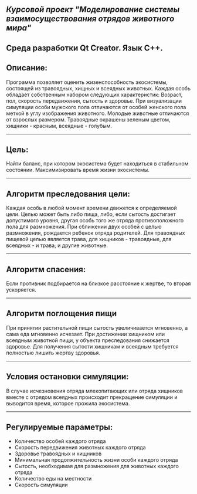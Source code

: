 
***Курсовой проект "Моделирование системы взаимосуществования отрядов животного мира"***
---
Среда разработки Qt Creator. Язык С++.
---
Описание:
---
Программа позволяет оценить жизенспособность экосистемы, состоящей из травоядных, хищных и всеядных животных. Каждая особь обладает собственным набором следующих характеристик: Возраст, пол, скорость передвижения, сытость и здоровье. При визуализации симуляции особи  мужского пола отличаются от особей женского пола меткой в углу изображения животного. Молодые животные отличаются от взрослых размером. Травоядные окрашены зеленым цветом, хищники - красным, всеядные - голубым.

---
Цель:
---
Найти баланс, при котором экосистема будет находиться в стабильном состоянии. Максимизировать время жизни экосистемы.

---
Алгоритм преследования цели:
---
Каждая особь в любой момент времени движется к определяемой цели. Целью может быть либо пища, либо, если сытость достигает допустимого уровня, другая особь того же отряда противоположного пола для размножения. При сближении двух особей с целью размножения, рождается ребенок отряда родителей. Для травоядных пищевой целью является трава, для хищников - травоядные, для всеядных - и трава, и другие животные.

---
Алгоритм спасения:
---
Если противник подбирается на близкое расстояние к жертве, то вторая ускоряется.

---
Алгоритм поглощения пищи
---
При принятии растительной пищи сытость увеличивается мгновенно, а сама еда мгновенно исчезает. При достижении хищником или всеядным животной пищи, у объекта преследования снижается здоровье. Для получения сытости хищникам и всеядным требуется полностью лишить жертву здоровья.

---
Условия остановки симуляции:
---
В случае исчезновения отряда млекопитающих или отряда хищников вместе с отрядом всеядных происходит прекращение симуляции и выводится время, которое прожила экосистема.

---
Регулируемые параметры:
---
+ Количество особей каждого отряда
+ Скорость передвижения животных каждого отряда
+ Здоровье травоядных и хищников
+ Минимальная продолжительность жизни особи каждого отряда
+ Сытость, необходимая для размножения для животных каждого отряда
+ Количество еды на местности
+ Скорость симуляции
